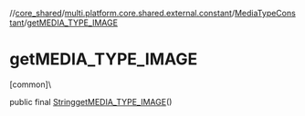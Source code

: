 //[core_shared](../../../index.md)/[multi.platform.core.shared.external.constant](../index.md)/[MediaTypeConstant](index.md)/[getMEDIA_TYPE_IMAGE](get-m-e-d-i-a_-t-y-p-e_-i-m-a-g-e.md)

# getMEDIA_TYPE_IMAGE

[common]\

public final [String](https://docs.oracle.com/javase/8/docs/api/java/lang/String.html)[getMEDIA_TYPE_IMAGE](get-m-e-d-i-a_-t-y-p-e_-i-m-a-g-e.md)()
